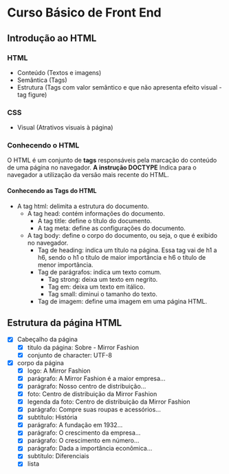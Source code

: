 # Curso Básico de Front End
## Introdução ao HTML
### HTML
- Conteúdo (Textos e imagens)
- Semântica (Tags)
- Estrutura (Tags com valor semântico e que não apresenta efeito visual - tag figure)

### CSS
- Visual (Atrativos visuais à página)

### Conhecendo o HTML
O HTML é um conjunto de **tags** responsáveis pela marcação do conteúdo de uma página no navegador.
**A instrução DOCTYPE**
Indica para o navegador a utilização da versão mais recente do HTML.

#### Conhecendo as Tags do HTML
- A tag html: delimita a estrutura do documento.
  - A tag head: contém informações do documento. 
    - A tag title: define o título do documento.
    - A tag meta: define as configurações do documento.
  - A tag body: define o corpo do documento, ou seja, o que é exibido no navegador.
    - Tag de heading: indica um título na página. Essa tag vai de h1 a h6, sendo o h1 o título de maior importância e h6 o título de menor importância.
    - Tag de parágrafos: indica um texto comum.
      - Tag strong: deixa um texto em negrito.
      - Tag em: deixa um texto em itálico.
      - Tag small: diminui o tamanho do texto.
    - Tag de imagem: define uma imagem em uma página HTML.
    

## Estrutura da página HTML
- [x] Cabeçalho da página
  - [x] titulo da página: Sobre - Mirror Fashion
  - [x] conjunto de character: UTF-8
- [x] corpo da página
  - [x] logo: A Mirror Fashion
  - [x] parágrafo: A Mirror Fashion é a maior empresa...
  - [x] parágrafo: Nosso centro de distribuição...
  - [x] foto: Centro de distribuição da Mirror Fashion
  - [x] legenda da foto: Centro de distribuição da Mirror Fashion
  - [x] parágrafo: Compre suas roupas e acessórios...
  - [x] subtítulo: História
  - [x] parágrafo: A fundação em 1932...
  - [x] parágrafo: O crescimento da empresa...
  - [x] parágrafo: O crescimento em número...
  - [x] parágrafo: Dada a importância econômica...
  - [x] subtítulo: Diferenciais
  - [x] lista